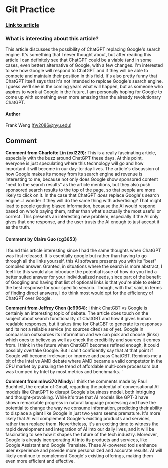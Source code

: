 # Git Practice

### [Link to article](https://interestingengineering.com/innovation/chatgpt-destroy-googles-business-two-years)

### What is interesting about this article?
<p>This article discusses the possibility of ChatGPT replacing Google's search engine. It's something that I never thought about, but after reading this article I can definitely see that ChatGPT could be a viable (and in some cases, even better) alternative of Google, with a few changes. I'm interested to see how Google will respond to ChatGPT and if they will be able to compete and maintain their position in this field. It's also pretty funny that ChatGPT itself says that it's not intended to replcae Google's search engine. I guess we'll see in the coming years what will happen, but as someone who aspires to work at Google in the future, I am personally hoping for Google to come up with something even more amazing than the already revolutionary ChatGPT.
</p>

#### Author
Frank Weng (fw2086@nyu.edu)


## Comment
**Comment from Charlotte Lin (cxl229):** This is a really fascinating article, especially with the buzz around ChatGPT these days. At this point, everyone is just speculating where this technology will go and how important it will become in our day-to-day lives. The article's discussion of how Google makes its money from its search engine ad revenue is interesting to me, because not only does Google show sponsored content "next to the search results" as the article mentions, but they also push sponsored search results to the top of the page, so that people are more likely to click on it. In the case that ChatGPT *does* replace Google's search engine...I wonder if they will do the same thing with advertising? That might lead to people getting biased information, because the AI would respond based on who's paying them, rather than what's actually the most useful or correct. This presents an interesting new problem, especially if the AI only gives that one response, and the user trusts the AI enough to just accept it as the truth.

#### Comment by Claire Guo (cg3653)
<p>I found this article interesting since I had the same thoughts when ChatGPT was first released. It is esentially google but rather than having to go through all the links yourself, this AI software presents you with its "best" compiled answer. Granted, in situations where the search is more abstract, I feel like this would also introduce the potential issue of how do you find a better suited answer for your individualized needs, since part of the benefit of Googling and having that list of optional links is that you're able to select the best response for your specific senario. Though, with that said, in terms of finding direct answers, I do think most would opt for the efficiency of ChatGPT over Google. 
</p>

**Comment from Jeffrey Chen (jc9964):**
I think ChatGBT vs Google is certainly an interesting topic of debate.  The article does touch on the subject about search functionality of ChatGBT and how it gives human readable responses, but it takes time for ChatGBT to generate its responses and its not a reliable service (no sources cited) as of yet.  Google in comparsion outsources its information and we can pick and choose (links) which ones to believe as well as check the credibility and sources it comes from.  I think in the future when ChatGBT becomes refined enough, it could possibly overtake Google.  But I can't confidently say that at that point if Google will become irrelevant or improve and pass ChatGBT.  Reminds me a bit of the Intel vs AMD debate where AMD became a valid competetor in the CPU market by pursuing the trend of affordable multi-core processors but was trumped by Intel by most metrics and benchmarks.
`

**Comment from mhw370 Mindy:**
I think the comments made by Paul Buchheit, the creator of Gmail, regarding the potential of conversational AI models like ChatGPT to disrupt Google's business model, both intriguing and thought-provoking. While it's true that AI models like GPT-3 have shown remarkable progress in natural language processing and have the potential to change the way we consume information, predicting their ability to displace a giant like Google in just two years seems premature. It's more likely that AI will complement Google's existing products and services, rather than replace them. Nevertheless, it's an exciting time to witness the rapid development and integration of AI into our daily lives, and it will be fascinating to see how it shapes the future of the tech industry. Moreover, Google is already incorporating AI into its products and services, like Google Assistant and Google Translate. These AI-powered tools enhance user experience and provide more personalized and accurate results. AI will likely continue to complement Google's existing offerings, making them even more efficient and effective.